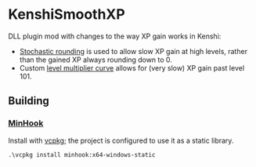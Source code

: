 # KenshiSmoothXP

DLL plugin mod with changes to the way XP gain works in Kenshi:
- [Stochastic rounding](https://en.wikipedia.org/wiki/Rounding#Stochastic_rounding) is used to allow slow XP gain at high levels, rather than the gained XP always rounding down to 0.
- Custom [level multiplier curve](https://www.reddit.com/r/Kenshi/comments/1hisvzq/kenshi_fact_of_the_day_11/) allows for (very slow) XP gain past level 101.

## Building

### [MinHook](https://www.codeproject.com/KB/winsdk/LibMinHook.aspx)
Install with [vcpkg](https://learn.microsoft.com/en-us/vcpkg/get_started/get-started-msbuild?pivots=shell-powershell#1---set-up-vcpkg); the project is configured to use it as a static library.

`.\vcpkg install minhook:x64-windows-static`
